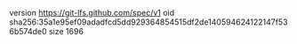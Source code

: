 version https://git-lfs.github.com/spec/v1
oid sha256:35a1e95ef09adadfcd5dd929364854515df2de140594624122147f536b574de0
size 1696
